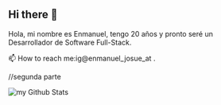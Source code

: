 ## Hi there 👋
Hola, mi nombre es Enmanuel, tengo 20 años y pronto seré un Desarrollador de Software Full-Stack.

📫 How to reach me:ig@enmanuel_josue_at
 <a href="https://www.instagram.com/enmanuel_josue_at?igsh=MXZ6bXlqY3Q1NXhjZg=="></a>.

 



//segunda parte 

<img align="center" src="https://github-readme-stats.vercel.app/api?username=condorcoders&include_all_commits=true&count_private=true&show_icons=true&line_height=20&title_color=2B5BBD&icon_color=1124BB&text_color=A1A1A1&bg_color=0,000000,130F40" alt="my Github Stats"/>  <p align="left">




 

<!--
**Enmanuel1395/Enmanuel1395** is a ✨ _special_ ✨ repository because its `README.md` (this file) appears on your GitHub profile.

Here are some ideas to get you started:

- 🔭 I’m currently working on ...
- 🌱 I’m currently learning ...
- 👯 I’m looking to collaborate on ...
- 🤔 I’m looking for help with ...
- 💬 Ask me about ...
- 📫 How to reach me: ...
- 😄 Pronouns: ...
- ⚡ Fun fact: ...
-->
